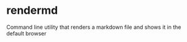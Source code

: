 rendermd
========

Command line utility that renders a markdown file and shows it in the default browser